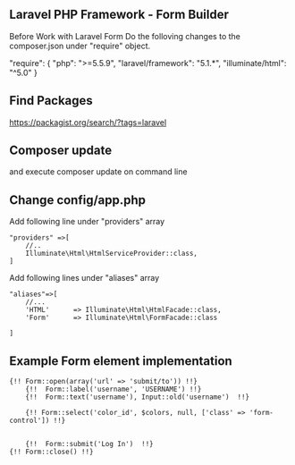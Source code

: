 ## Laravel PHP Framework - Form Builder

Before Work with Laravel Form Do the folloving changes to the composer.json under "require" object.

"require": {
    "php": ">=5.5.9",
    "laravel/framework": "5.1.*",
    "illuminate/html": "^5.0"
}
## Find Packages 
https://packagist.org/search/?tags=laravel


## Composer update
and execute composer update  on command line

## Change config/app.php
Add following line under "providers" array 
	

	"providers" =>[
		//..
		Illuminate\Html\HtmlServiceProvider::class,
	]


Add following lines under "aliases" array 


	"aliases"=>[
		//...
		'HTML'      => Illuminate\Html\HtmlFacade::class,
	    'Form'      => Illuminate\Html\FormFacade::class

	]


## Example  Form element implementation

	{!! Form::open(array('url' => 'submit/to')) !!}
		{!!  Form::label('username', 'USERNAME') !!}
		{!!  Form::text('username'), Input::old('username')  !!}

		{!! Form::select('color_id', $colors, null, ['class' => 'form-control']) !!}


		{!!  Form::submit('Log In')  !!} 
	{!! Form::close() !!}
